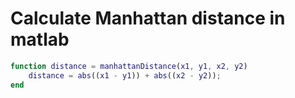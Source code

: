 # Calculate Manhattan distance in matlab

```matlab
function distance = manhattanDistance(x1, y1, x2, y2)
    distance = abs((x1 - y1)) + abs((x2 - y2));
end
```